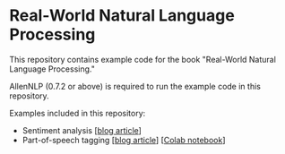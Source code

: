 # Real-World Natural Language Processing

This repository contains example code for the book "Real-World Natural Language Processing."

AllenNLP (0.7.2 or above) is required to run the example code in this repository.
 
Examples included in this repository:
* Sentiment analysis [[blog article](http://www.realworldnlpbook.com/blog/training-sentiment-analyzer-using-allennlp.html)]
* Part-of-speech tagging [[blog article](http://www.realworldnlpbook.com/blog/how-to-convert-an-allennlp-model-and-deploy-on-caffe2-and-tensorflow.html)] [[Colab notebook](https://colab.research.google.com/github/mhagiwara/realworldnlp/blob/master/examples/pos/pos_tagger.ipynb)]
